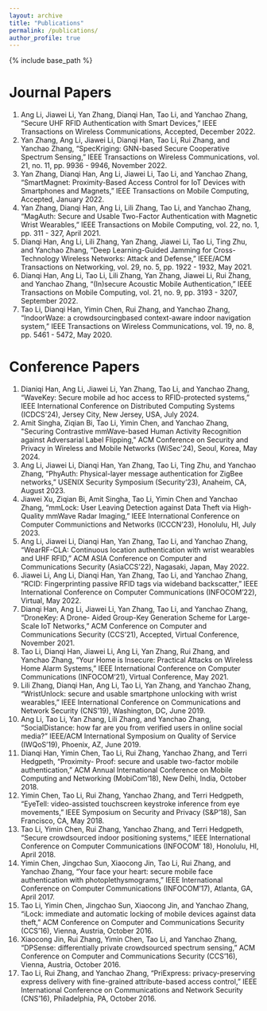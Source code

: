```yaml
--- 
layout: archive 
title: "Publications" 
permalink: /publications/ 
author_profile: true
---
```


{% include base_path %}

Journal Papers
======

1. Ang Li, Jiawei Li, Yan Zhang, Dianqi Han, Tao Li, and Yanchao Zhang, “Secure UHF RFID
Authentication with Smart Devices,” IEEE Transactions on Wireless Communications, Accepted,
December 2022. 
1. Yan Zhang, Ang Li, Jiawei Li, Dianqi Han, Tao Li, Rui Zhang, and Yanchao Zhang, “SpecKriging:
GNN-based Secure Cooperative Spectrum Sensing,” IEEE Transactions on Wireless Communications,
vol. 21, no. 11, pp. 9936 - 9946, November 2022. 
1. Yan Zhang, Dianqi Han, Ang Li, Jiawei Li, Tao Li, and Yanchao Zhang, “SmartMagnet:
Proximity-Based Access Control for IoT Devices with Smartphones and Magnets,” IEEE Transactions
on Mobile Computing, Accepted, January 2022. 
1. Yan Zhang, Dianqi Han, Ang Li, Lili Zhang, Tao Li, and Yanchao Zhang, “MagAuth: Secure
and Usable Two-Factor Authentication with Magnetic Wrist Wearables,” IEEE Transactions on
Mobile Computing, vol. 22, no. 1, pp. 311 - 327, April 2021. 
1. Dianqi Han, Ang Li, Lili Zhang, Yan Zhang, Jiawei Li, Tao Li, Ting Zhu, and Yanchao Zhang,
“Deep Learning-Guided Jamming for Cross-Technology Wireless Networks: Attack and Defense,”
IEEE/ACM Transactions on Networking, vol. 29, no. 5, pp. 1922 - 1932, May 2021.
1. Dianqi Han, Ang Li, Tao Li, Lili Zhang, Yan Zhang, Jiawei Li, Rui Zhang, and Yanchao Zhang,
“(In)secure Acoustic Mobile Authentication,” IEEE Transactions on Mobile Computing, vol. 21,
no. 9, pp. 3193 - 3207, September 2022. 
1. Tao Li, Dianqi Han, Yimin Chen, Rui Zhang, and Yanchao Zhang, “IndoorWaze: a crowdsourcingbased
context-aware indoor navigation system,” IEEE Transactions on Wireless Communications,
vol. 19, no. 8, pp. 5461 - 5472, May 2020. 

Conference Papers
======

1. Dianiqi Han, Ang Li, Jiawei Li, Yan Zhang, Tao Li, and Yanchao Zhang, “WaveKey: Secure mobile ad hoc access to RFID-protected systems,” IEEE International Conference on Distributed Computing Systems (ICDCS'24), Jersey City, New Jersey, USA, July 2024.
1. Amit Singha, Ziqian Bi, Tao Li, Yimin Chen, and Yanchao Zhang, "Securing Contrastive mmWave-based Human Activity Recognition against Adversarial Label Flipping," ACM Conference on Security and Privacy in Wireless and Mobile Networks (WiSec'24), Seoul, Korea, May 2024.
1. Ang Li, Jiawei Li, Dianqi Han, Yan Zhang, Tao Li, Ting Zhu, and Yanchao Zhang, “PhyAuth:
Physical-layer message authentication for ZigBee networks,” USENIX Security Symposium (Security’23), Anaheim, CA, August 2023. 
2. Jiawei Xu, Ziqian Bi, Amit Singha, Tao Li, Yimin Chen and Yanchao Zhang, “mmLock: User
Leaving Detection against Data Theft via High-Quality mmWave Radar Imaging,” IEEE International
Conference on Computer Communictions and Networks (ICCCN’23), Honolulu, HI, July 2023. 
3. Ang Li, Jiawei Li, Dianqi Han, Yan Zhang, Tao Li, and Yanchao Zhang, “WearRF-CLA: Continuous
location authentication with wrist wearables and UHF RFID,” ACM ASIA Conference
on Computer and Communications Security (AsiaCCS’22), Nagasaki, Japan, May 2022. 
4. Jiawei Li, Ang Li, Dianqi Han, Yan Zhang, Tao Li, and Yanchao Zhang, “RCID: Fingerprinting
passive RFID tags via wideband backscatter,” IEEE International Conference on Computer
Communications (INFOCOM’22), Virtual, May 2022. 
5. Dianqi Han, Ang Li, Jiawei Li, Yan Zhang, Tao Li, and Yanchao Zhang, “DroneKey: A Drone-
Aided Group-Key Generation Scheme for Large-Scale IoT Networks,” ACM Conference on Computer
and Communications Security (CCS’21), Accepted, Virtual Conference, November 2021. 
6. Tao Li, Dianqi Han, Jiawei Li, Ang Li, Yan Zhang, Rui Zhang, and Yanchao Zhang, “Your
Home is Insecure: Practical Attacks on Wireless Home Alarm Systems,” IEEE International
Conference on Computer Communications (INFOCOM‘21), Virtual Conference, May 2021. 
7. Lili Zhang, Dianqi Han, Ang Li, Tao Li, Yan Zhang, and Yanchao Zhang, “WristUnlock: secure
and usable smartphone unlocking with wrist wearables,” IEEE International Conference on Communications
and Network Security (CNS’19), Washington, DC, June 2019. 
8. Ang Li, Tao Li, Yan Zhang, Lili Zhang, and Yanchao Zhang, “SocialDistance: how far are you
from verified users in online social media?” IEEE/ACM International Symposium on Quality of
Service (IWQoS’19), Phoenix, AZ, June 2019. 
9. Dianqi Han, Yimin Chen, Tao Li, Rui Zhang, Yanchao Zhang, and Terri Hedgpeth, “Proximity-
Proof: secure and usable two-factor mobile authentication,” ACM Annual International Conference
on Mobile Computing and Networking (MobiCom’18), New Delhi, India, October 2018. 
10. Yimin Chen, Tao Li, Rui Zhang, Yanchao Zhang, and Terri Hedgpeth, “EyeTell: video-assisted
touchscreen keystroke inference from eye movements,” IEEE Symposium on Security and Privacy
(S&P’18), San Francisco, CA, May 2018. 
11. Tao Li, Yimin Chen, Rui Zhang, Yanchao Zhang, and Terri Hedgpeth, “Secure crowdsourced
indoor positioning systems,” IEEE International Conference on Computer Communications (INFOCOM’
18), Honolulu, HI, April 2018. 
12. Yimin Chen, Jingchao Sun, Xiaocong Jin, Tao Li, Rui Zhang, and Yanchao Zhang, “Your face
your heart: secure mobile face authentication with photoplethysmograms,” IEEE International
Conference on Computer Communications (INFOCOM’17), Atlanta, GA, April 2017. 
13. Tao Li, Yimin Chen, Jingchao Sun, Xiaocong Jin, and Yanchao Zhang, “iLock: immediate
and automatic locking of mobile devices against data theft,” ACM Conference on Computer and
Communications Security (CCS’16), Vienna, Austria, October 2016. 
14. Xiaocong Jin, Rui Zhang, Yimin Chen, Tao Li, and Yanchao Zhang, “DPSense: differentially
private crowdsourced spectrum sensing,” ACM Conference on Computer and Communications
Security (CCS’16), Vienna, Austria, October 2016. 
15. Tao Li, Rui Zhang, and Yanchao Zhang, “PriExpress: privacy-preserving express delivery with
fine-grained attribute-based access control,” IEEE International Conference on Communications
and Network Security (CNS’16), Philadelphia, PA, October 2016. 
